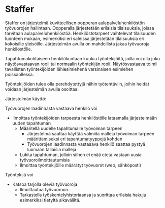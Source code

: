 # Staffer

Staffer on järjestelmä kuvitteellisen oopperan aulapalveluhenkilöstön työvuorojen hallintaan. Oopperalla järjestetään erilaisia tilaisuuksia, joissa tarvitaan aulapalveluhenkilöstöä. Henkilöstötarpeet vaihtelevat tilaisuuden luonteen mukaan, esimerkiksi eri saleissa järjestetään tilaisuuksia eri kokoisille yleisöille. Järjestelmän avulla on mahdollista jakaa työvuoroja henkilöstölle.

Tapahtumakohtaiseen henkilökuntaan kuuluu työntekijöitä, joilla voi olla joko näytösvastaavan rooli tai normaalin työntekijän rooli. Näytösvastaava toimii tavallisten työntekijöiden lähiesimiehenä varsinaisen esimiehen poissaollessa. 

Työntekijöiden tulee olla perehdytettyjä niihin työtehtäviin, joihin heidät voidaan järjestelmän avulla osoittaa.

Järjestelmän käyttö:

Työvuorojen laadinnasta vastaava henkilö voi

* Ilmoittaa työntekijöiden tarpeesta henkilöstölle lataamalla järjestelmään uuden tapahtuman
  * Määritellä uudelle tapahtumalle työvoiman tarpeen
    * Järjestelmä saattaa käyttää valmiita malleja työvoiman tarpeen määrittämiseksi eri tapahtumatyyppejä kohden
    * Työvuorojen laadinnasta vastaaava henkilö saattaa pystyä luomaan tällaisia malleja
  * Lukita tapahtuman, jolloin siihen ei enää oteta vastaan uusia työvuoroilmoittautumisia
  * Ilmoittaa työntekijöille määrätyt työvuorot (web, sähköposti)

Työntekijä voi

* Katsoa tarjolla olevia työvuoroja
  * Ilmoittautua työvuoroon
  * Tarkastella työskentelyhistoriaansa ja suorittaa erilaisia hakuja esimerkiksi tietyltä aikaväliltä.
